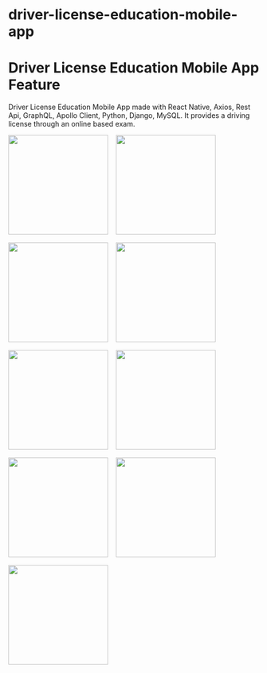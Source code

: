 # driver-license-education-mobile-app

# Driver License Education Mobile App Feature
Driver License Education Mobile App made with React Native, Axios, Rest Api, GraphQL, Apollo Client, Python, Django, MySQL. 
It provides a driving license through an online based exam.

<div align="center">
  <div style="display: flex; flex-wrap: wrap; gap: 16px">
<img width="200px" src="https://firebasestorage.googleapis.com/v0/b/pushnotification-c88ba.appspot.com/o/55d1.png?alt=media&token=32923395-4c19-4840-876d-dff7628ea062"/>
<img width="200px" src="https://firebasestorage.googleapis.com/v0/b/pushnotification-c88ba.appspot.com/o/55d2.png?alt=media&token=cef2af5f-eddb-4ee7-a8bb-f121a784c2b2"/>
<img width="200px" src="https://firebasestorage.googleapis.com/v0/b/pushnotification-c88ba.appspot.com/o/55d3.png?alt=media&token=ed7b1dcd-723b-4cd1-92d8-b45760f93327"/>
<img width="200px" src="https://firebasestorage.googleapis.com/v0/b/pushnotification-c88ba.appspot.com/o/55d4.png?alt=media&token=2066c371-4923-4458-bdb2-2d52a7ccd711"/>
<img width="200px" src="https://firebasestorage.googleapis.com/v0/b/pushnotification-c88ba.appspot.com/o/55d5.png?alt=media&token=44c979fa-243e-48e9-8622-a6c5a60204da"/>
<img width="200px" src="https://firebasestorage.googleapis.com/v0/b/pushnotification-c88ba.appspot.com/o/55d6.png?alt=media&token=01325bce-5188-42d5-a6eb-cf6f79a1b776"/>
<img width="200px" src="https://firebasestorage.googleapis.com/v0/b/pushnotification-c88ba.appspot.com/o/55d7.png?alt=media&token=7fd61041-bbc4-4f44-a75f-cd1002deac58"/>
<img width="200px" src="https://firebasestorage.googleapis.com/v0/b/pushnotification-c88ba.appspot.com/o/55d9.png?alt=media&token=aa44065d-ea3b-4961-a5a7-ab24ac6e0a94"/>
<img width="200px" src="https://firebasestorage.googleapis.com/v0/b/pushnotification-c88ba.appspot.com/o/55d10.png?alt=media&token=7de7b303-3455-4c4b-990e-8d0478850f4c"/>

  </div>
</div>
